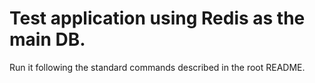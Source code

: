 # Test application using Redis as the main DB.

Run it following the standard commands described in the root README.
